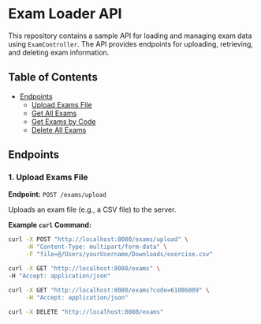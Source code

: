 # Exam Loader API

This repository contains a sample API for loading and managing exam data using `ExamController`. The API provides endpoints for uploading, retrieving, and deleting exam information.

## Table of Contents
- [Endpoints](#endpoints)
    - [Upload Exams File](#1-upload-exams-file)
    - [Get All Exams](#2-get-all-exams)
    - [Get Exams by Code](#3-get-exams-by-code)
    - [Delete All Exams](#4-delete-all-exams)


## Endpoints

### 1. Upload Exams File
**Endpoint:** `POST /exams/upload`

Uploads an exam file (e.g., a CSV file) to the server.

**Example `curl` Command:**
```bash
curl -X POST "http://localhost:8080/exams/upload" \
     -H "Content-Type: multipart/form-data" \
     -F "file=@/Users/yourUsername/Downloads/exercise.csv"
```
```bash
curl -X GET "http://localhost:8080/exams" \
-H "Accept: application/json"

```

```bash
curl -X GET "http://localhost:8080/exams?code=61086009" \
     -H "Accept: application/json"


```

```bash
curl -X DELETE "http://localhost:8080/exams"

```

